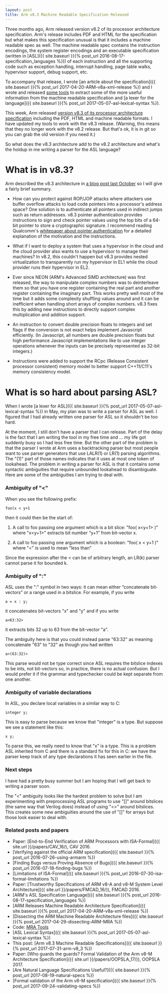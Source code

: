 ```yaml
---
layout: post
title: Arm v8.3 Machine Readable Specification Released
---
```


Three months ago, Arm released version v8.2 of its processor architecture
specification.  Arm's release includes PDF and HTML for the specification but
what makes this specification unusual is that it includes a machine readable
spec as well.  The machine readable spec contains the instruction encodings, the system register
encodings and an executable specification (written in
[ASL]({{ site.baseurl }}{% post_url 2016-08-17-specification_languages %}))
of each instruction and all the
supporting code such as exception handling, interrupt handling, page table
walks, hypervisor support, debug support, etc.

To accompany that release, I wrote
[an article about the specification]({{ site.baseurl }}{% post_url 2017-04-20-ARM-v8a-xml-release %})
and I wrote and released [some
tools](https://github.com/alastairreid/mra_tools) to extract some of the more
useful information from the machine readable specification
and [a lexer for the language]({{ site.baseurl }}{% post_url 2017-05-07-asl-lexical-syntax %}).

This week, Arm released [version v8.3 of its processor architecture
specification](https://developer.arm.com/products/architecture/a-profile/exploration-tools)
including the PDF, HTML and machine readable formats.  I have updated my tools
to work with the v8.3 release.  (Warning, this means that they no longer work
with the v8.2 release.  But that's ok, it is in git so you can grab the
old version if you need it.)

So what does the v8.3 architecture add to the v8.2 architecture
and what's the holdup in me writing a parser for the ASL
language?

# What is in v8.3?

Arm described the v8.3 architecture in
[a blog post last October](https://community.arm.com/processors/b/blog/posts/armv8-a-architecture-2016-additions) so I will give a fairly brief summary.

* How can you protect against ROP/JOP attacks where attackers use buffer
  overflow attacks to load code pointers into a processor's address space?
  One solution is to authenticate all pointers used in indirect jumps such as
  return addresses.  v8.3 pointer authentication provides instructions to sign
  and check pointer values using the top bits of a 64-bit pointer to store
  a cryptographic signature.  I recommend reading Qualcomm's [whitepaper about
  pointer
  authentication](https://www.qualcomm.com/documents/whitepaper-pointer-authentication-armv83)
  for a detailed explanation of the motivation and the instructions.

* What if I want to deploy a system that uses a hypervisor in the cloud and
  the cloud provider also wants to use a hypervisor to manage their
  machines?  In v8.2, this couldn't happen but v8.3 provides
  nested virtualization to transparently run my hypervisor in EL1
  while the cloud provider runs their hypervisor in EL2.

* Ever since NEON (ARM's Advanced SIMD architecture) was first released, the
  way to manipulate complex numbers was to deinterleave them so that you have
  one register containing the real part and another register containing the
  imaginary part.  This works pretty well most of the time but it adds some
  complexity shuffling values around and it can be inefficient when handling
  short arrays of complex numbers.  v8.3 fixes this by adding new instructions
  to directly support complex multiplication and addition support.

* An instruction to convert double precision floats to integers and set flags
  if the conversion is not exact helps implement Javascript efficiently.  (In
  Javascript, all numbers are double precision floats but high performance
  Javascript implementations like to use integer operations whenever the
  inputs can be precisely represented as 32-bit integers.)

* Instructions were added to support the RCpc (Release Consistent processor
  consistent) memory model to better support C++11/C11's memory consistency model.

# What is so hard about parsing ASL?

When I wrote [a lexer for ASL]({{ site.baseurl }}{% post_url 2017-05-07-asl-lexical-syntax %}) in May, my plan was to write a parser for ASL as well.
I figured that I had already written one parser for ASL so it shouldn't be too hard.

At the moment, I still don't have a parser that I can release.
Part of the delay is the fact that I am writing the tool
in my free time and ... my life got suddenly busy so I had less free time.
But the other part of
the problem is that the parser I wrote at Arm uses a backtracking parser
but most people want to use parser generators that use LALR(1)
or LR(1) parsing algorithms.  The "(1)" part of those names indicates that
it uses at most one token of lookahead.  The problem in writing a parser
for ASL is that it contains some syntactic ambiguities that require
unbounded lookahead to disambiguate.
Here are some of the ambiguities I am trying to deal with.

### Ambiguity of "<"

When you see the following prefix:

    foo(x < y+1

then it could then be the start of:

1. A call to foo passing one argument which is a bit slice: "foo( x<y+1> )"
  where "x<y+1>" extracts bit number “y+1” from bit-vector x.

2. A call to foo passing one argument which is a boolean: "foo( x < y+1 )"
  where "<" is used to mean “less than”

Since the expression after the < can be of arbitrary length, an LR(k) parser cannot
parse it for bounded k.

### Ambiguity of ":"

ASL uses the ":" symbol in two ways: it can mean either “concatenate
bit-vectors” or a range used in a bitslice.  For example, if you write

    a = x : y;

it concatenates bit-vectors "x" and "y" and if you write

    a<63:32>

it extracts bits 32 up to 63 from the bit-vector "a".

The ambiguity here is that you could instead parse "63:32" as meaning
concatenate "63" to "32" as though you had written

    a<(63:32)>

This parse would not be type correct since ASL requires the bitslice indexes to
be ints, not bit-vectors so, in practice, there is no actual confusion.
But I would prefer it if the grammar and typechecker could be kept separate
from one another.


### Ambiguity of variable declarations

In ASL, you declare local variables in a similar way to C:

    integer y;

This is easy to parse because we know that "integer" is a type.
But suppose we see a statement like this:

    x y;

To parse this, we really need to know that "x" is a type.  This is a problem
ASL inherited from C and there is a standard fix for this in C: we have the
parser keep track of any type declarations it has seen earlier in the file.

### Next steps

I have had a pretty busy summer but I am hoping that I will get back to writing
a parser soon.

The "<" ambiguity looks like the hardest problem to solve but
I am experimenting with preprocessing ASL programs to use "[]" around bitslices
(the same way that Verilog does) instead of using "<>" around bitslices.  This
creates some new ambiguities around the use of "[]" for arrays but those
look easier to deal with.




### Related posts and papers

* Paper: [End-to-End Verification of ARM Processors with ISA-Formal]({{ site.url }}/papers/CAV_16/), CAV 2016.
* [Verifying against the official ARM specification]({{ site.baseurl }}{% post_url 2016-07-26-using-armarm %})
* [Finding Bugs versus Proving Absence of Bugs]({{ site.baseurl }}{% post_url 2016-07-18-finding-bugs %})
* [Limitations of ISA-Formal]({{ site.baseurl }}{% post_url 2016-07-30-isa-formal-limitations %})
* Paper: [Trustworthy Specifications of ARM v8-A and v8-M System Level Architecture]({{ site.url }}/papers/FMCAD_16/)), FMCAD 2016.
* [ARM's ASL Specification Language]({{ site.baseurl }}{% post_url 2016-08-17-specification_languages %})
* [ARM Releases Machine Readable Architecture Specification]({{ site.baseurl }}{% post_url 2017-04-20-ARM-v8a-xml-release %})
* [Dissecting the ARM Machine Readable Architecture files]({{ site.baseurl }}{% post_url 2017-04-29-dissecting-ARM-MRA %})
* Code: [MRA Tools](https://github.com/alastairreid/mra_tools)
* [ASL Lexical Syntax]({{ site.baseurl }}{% post_url 2017-05-07-asl-lexical-syntax %})
* This post: [Arm v8.3 Machine Readable Specifications]({{ site.baseurl }}{% post_url 2017-07-31-arm-v8_3 %})
* Paper: [Who guards the guards?  Formal Validation of the Arm v8-M Architecture Specification]({{ site.url }}/papers/OOPSLA_17/)), OOPSLA 2017.
* [Are Natural Language Specifications Useful?]({{ site.baseurl }}{% post_url 2017-08-19-natural-specs %})
* [Formal validation of the Arm v8-M specification]({{ site.baseurl }}{% post_url 2017-09-24-validating-specs %})
